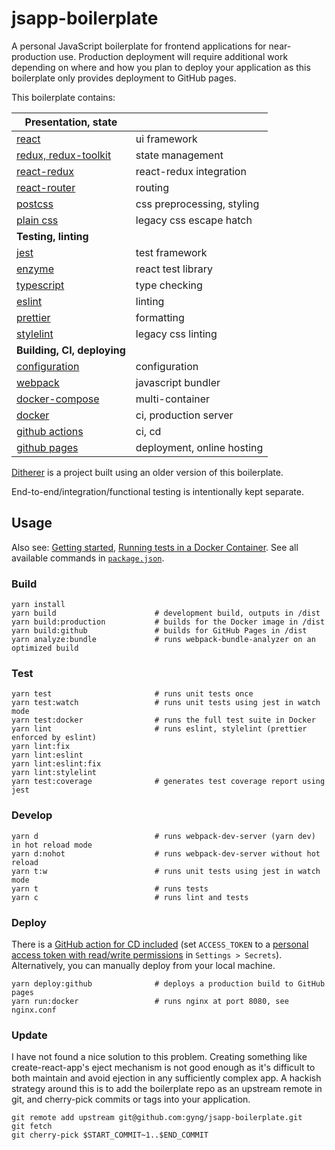 # jsapp-boilerplate

A personal JavaScript boilerplate for frontend applications for near-production use. Production deployment will require additional work depending on where and how you plan to deploy your application as this boilerplate only provides deployment to GitHub pages.

This boilerplate contains:

| **Presentation, state**                                                     |                              |
|-----------------------------------------------------------------------------|------------------------------|
| [react](https://facebook.github.io/react/docs/hello-world.html)             | ui framework                 |
| [redux, redux-toolkit](http://redux.js.org/)                                | state management             |
| [react-redux](http://redux.js.org/docs/basics/UsageWithReact.html)          | react-redux integration      |
| [react-router](https://github.com/ReactTraining/react-router)               | routing                      |
| [postcss](https://github.com/postcss/postcss)                               | css preprocessing, styling   |
| [plain css](https://developer.mozilla.org/en-US/docs/Web/CSS)               | legacy css escape hatch      |
| **Testing, linting**                                                        |                              |
| [jest](https://jestjs.io/)                                                  | test framework               |
| [enzyme](http://airbnb.io/enzyme/index.html)                                | react test library           |
| [typescript](https://www.typescriptlang.org/docs/home.html)                 | type checking                |
| [eslint](http://eslint.org/docs/rules/)                                     | linting                      |
| [prettier](https://github.com/prettier/prettier/)                           | formatting                   |
| [stylelint](https://stylelint.io/user-guide/)                               | legacy css linting           |
| **Building, CI, deploying**                                                 |                              |
| [configuration](config/configValues.js)                                     | configuration                |
| [webpack](https://webpack.js.org/concepts/)                                 | javascript bundler           |
| [docker-compose](https://docs.docker.com/compose/compose-file/)             | multi-container              |
| [docker](https://docs.docker.com/engine/reference/builder/)                 | ci, production server        |
| [github actions](https://github.com/features/actions)                       | ci, cd                       |
| [github pages](https://pages.github.com/)                                   | deployment, online hosting   |

[Ditherer](https://github.com/gyng/ditherer) is a project built using an older version of this boilerplate.

End-to-end/integration/functional testing is intentionally kept separate.

## Usage

Also see: [Getting started](doc/getting_started.md), [Running tests in a Docker Container](doc/docker_tests.md). See all available commands in [`package.json`](package.json).

### Build

    yarn install
    yarn build                      # development build, outputs in /dist
    yarn build:production           # builds for the Docker image in /dist
    yarn build:github               # builds for GitHub Pages in /dist
    yarn analyze:bundle             # runs webpack-bundle-analyzer on an optimized build

### Test

    yarn test                       # runs unit tests once
    yarn test:watch                 # runs unit tests using jest in watch mode
    yarn test:docker                # runs the full test suite in Docker
    yarn lint                       # runs eslint, stylelint (prettier enforced by eslint)
    yarn lint:fix
    yarn lint:eslint
    yarn lint:eslint:fix
    yarn lint:stylelint
    yarn test:coverage              # generates test coverage report using jest

### Develop

    yarn d                          # runs webpack-dev-server (yarn dev) in hot reload mode
    yarn d:nohot                    # runs webpack-dev-server without hot reload
    yarn t:w                        # runs unit tests using jest in watch mode
    yarn t                          # runs tests
    yarn c                          # runs lint and tests

### Deploy

There is a [GitHub action for CD included](.github/workflows/deploy.yml) (set `ACCESS_TOKEN` to a [personal access token with read/write permissions](https://help.github.com/en/articles/creating-a-personal-access-token-for-the-command-line) in `Settings > Secrets`). Alternatively, you can manually deploy from your local machine.

    yarn deploy:github              # deploys a production build to GitHub pages
    yarn run:docker                 # runs nginx at port 8080, see nginx.conf

### Update

I have not found a nice solution to this problem. Creating something like create-react-app's eject mechanism is not good enough as it's difficult to both maintain and avoid ejection in any sufficiently complex app. A hackish strategy around this is to add the boilerplate repo as an upstream remote in git, and cherry-pick commits or tags into your application.

    git remote add upstream git@github.com:gyng/jsapp-boilerplate.git
    git fetch
    git cherry-pick $START_COMMIT~1..$END_COMMIT
